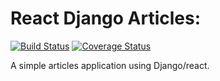 React Django Articles:
======================

[![Build Status](https://travis-ci.org/cowhite/react-django-articles.svg?branch=master)](https://travis-ci.org/cowhite/react-django-articles
)
[![Coverage Status](https://coveralls.io/repos/github/cowhite/react-django-articles/badge.svg?branch=master)](https://coveralls.io/github/cowhite/react-django-articles?branch=master)

A simple articles application using Django/react.
